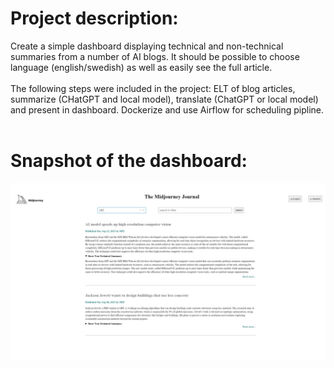 # Project description:
Create a simple dashboard displaying technical and non-technical summaries from a number of AI blogs. It should be possible to choose language (english/swedish) as well as easily see the full article. 
<br/><br/>
The following steps were included in the project: ELT of blog articles, summarize (CHatGPT and local model), translate (ChatGPT or local model) and present in dashboard. Dockerize and use Airflow for scheduling pipline.
<br/><br/>

# Snapshot of the dashboard:

![Dashboard](src/newsfeed/assets/Dashboard.jpg)

